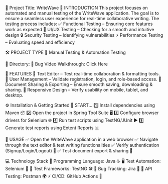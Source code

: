 🚀 Project Title: WriteWave
📌 INTRODUCTION
This project focuses on automated and manual testing of the WriteWave application. The goal is to ensure a seamless user experience for real-time collaborative writing. The testing process includes:
✅ Functional Testing – Ensuring core features work as expected
🎨 UI/UX Testing – Checking for a smooth and intuitive design
🔒 Security Testing – Identifying vulnerabilities
⚡ Performance Testing – Evaluating speed and efficiency

🛠 PROJECT TYPE
📌 Manual Testing & Automation Testing

📂 Directory:
🎥 Bug Video Walkthrough: Click Here

🌟 FEATURES
📝 Text Editor – Test real-time collaboration & formatting tools.
👤 User Management – Validate registration, login, and role-based access.
📂 Document Sharing & Exporting – Ensure smooth saving, downloading & sharing.
📱 Responsive Design – Verify usability on mobile, tablet, and desktop.

⚙️ Installation & Getting Started
🔹 START...
1️⃣ Install dependencies using Maven 📦
2️⃣ Open the project in Spring Tool Suite 🖥️
3️⃣ Configure browser drivers for Selenium 🌐
4️⃣ Run test scripts using TestNG/JUnit ▶️
5️⃣ Generate test reports using Extent Reports 📊

🎯 USAGE
✅ Open the WriteWave application in a web browser
✅ Navigate through the text editor & test writing functionalities
✅ Verify authentication (Signup/Login/Logout) 🔑
✅ Test document export & sharing 📩

💻 Technology Stack
🚀 Programming Language: Java ☕
🖥️ Test Automation: Selenium 🤖
🧪 Test Frameworks: TestNG 🛠️
🐞 Bug Tracking: Jira 📝
🔗 API Testing: Postman 🌍
⚡ CI/CD: GitHub Actions 🚀
